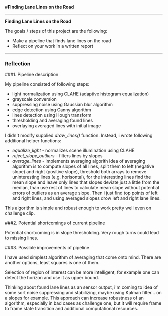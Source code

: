 #**Finding Lane Lines on the Road** 

---

**Finding Lane Lines on the Road**

The goals / steps of this project are the following:
* Make a pipeline that finds lane lines on the road
* Reflect on your work in a written report


[//]: # (Image References)

[image1]: ./examples/grayscale.jpg "Grayscale"

---

### Reflection

###1. Pipeline description

My pipeline consisted of following steps: 
* light normalization using CLAHE (adaptive histogram equalization)
* grayscale conversion
* suppressing noise using Gaussian blur algorithm 
* edge detection using Canny algorithm   
* lines detection using Hough transform
* thresholding and averaging found lines
* overlaying averaged lines with initial image

I didn't modify supplied _draw\_lines()_ function. Instead, i wrote following additional helper functions:
* _equalize\_light_ - normalizes scene illumination using CLAHE
* _reject\_slope\_outliers_ - filters lines by slopes
* _average\_lines_ - implements averaging algorith
Idea of averaging algorithm is to compute slopes of all lines, split them to left (negative slope) and right (positive slope), threshold both arrays to remove uninteresting lines (e.g. horisontal), for the interesting lines find the mean slope and leave only lines that slopes deviate just a little from the median, than use rest of lines to calculate mean slope without potential errors of outliers as an average slope. Then i just find top points of left and right lines, and using averaged slopes drow left and right lane lines.

This algorithm is simple and robust enough to work pretty well even on challenge clip.

###2. Potential shortcomings of current pipeline

Potential shortcoming is in slope thresholding. Very rough turns could lead to missing lines.  

###3. Possible improvements of pipeline

I have used simplest algorithm of averaging that come onto mind. There are another options, least squares is one of them.

Selection of region of interest can be more intelligent, for example one can detect the horizon and use it as upper bound.

Thinking about found lane lines as an sensor output, i'm coming to idea of some sort noise suppressing and stabilizing, maybe using Kalman filter... on a slopes for example. This approach can increase robustness of an algorithm, especially in bad cases as challenge one, but it will require frame to frame state transition and additional computational resources.